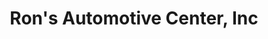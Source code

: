 ---
title: "Ron's Automotive Center, Inc"
url: /litchfield/rons-automotive-center-inc/
shop: Autowerkstatt
---